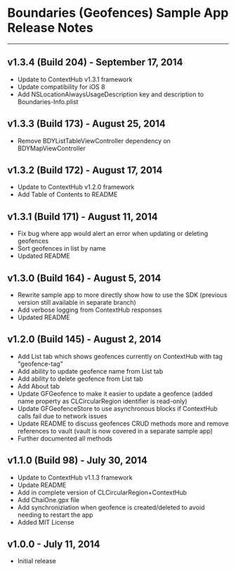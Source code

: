 # Boundaries (Geofences) Sample App Release Notes
---

## v1.3.4 (Build 204) - September 17, 2014
- Update to ContextHub v1.3.1 framework
- Update compatibility for iOS 8 
- Add NSLocationAlwaysUsageDescription key and description to Boundaries-Info.plist

## v1.3.3 (Build 173) - August 25, 2014
- Remove BDYListTableViewController dependency on BDYMapViewController

## v1.3.2 (Build 172) - August 17, 2014
- Update to ContextHub v1.2.0 framework
- Add Table of Contents to README

## v1.3.1 (Build 171) - August 11, 2014
- Fix bug where app would alert an error when updating or deleting geofences
- Sort geofences in list by name
- Updated README

## v1.3.0 (Build 164) - August 5, 2014
- Rewrite sample app to more directly show how to use the SDK (previous version still available in separate branch)
- Add verbose logging from ContextHub responses
- Updated README

## v1.2.0 (Build 145) - August 2, 2014
- Add List tab which shows geofences currently on ContextHub with tag "geofence-tag"
- Add ability to update geofence name from List tab
- Add ability to delete geofence from List tab
- Add About tab
- Update GFGeofence to make it easier to update a geofence (added name property as CLCircularRegion identifier is read-only)
- Update GFGeofenceStore to use asynchronous blocks if ContextHub calls fail due to network issues
- Update README to discuss geofences CRUD methods more and remove references to vault (vault is now covered in a separate sample app)
- Further documented all methods

## v1.1.0 (Build 98) - July 30, 2014
- Update to ContextHub v1.1.3 framework
- Update README
- Add in complete version of CLCircularRegion+ContextHub
- Add ChaiOne.gpx file
- Add synchroniziation when geofence is created/deleted to avoid needing to restart the app
- Added MIT License

## v1.0.0 - July 11, 2014
- Initial release